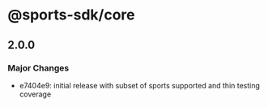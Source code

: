 # @sports-sdk/core

## 2.0.0

### Major Changes

- e7404e9: initial release with subset of sports supported and thin testing coverage
